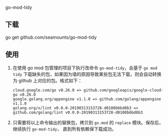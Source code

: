 go-mod-tidy

## 下载
go get github.com/seamounts/go-mod-tidy

## 使用
1. 在使用 go mod 包管理的项目下执行改命令 `go-mod-tidy`，会基于 `go mod tidy` 下载缺失的包，如果因为墙的原因导致某些包无法下载，则会自动转换为 github 上对应的包。格式如下：
    ```shell
    cloud.google.com/go v0.26.0 => github.com/googleapis/google-cloud-go v0.26.0
    google.golang.org/appengine v1.1.0 => github.com/golang/appengine v1.1.0
    golang.org/x/lint v0.0.0-20190313153728-d0100b6bd8b3 => github.com/golang/lint v0.0.0-20190313153728-d0100b6bd8b3
    ```

2. 只需要将以上命令输出的替换包，拷贝到 `go.mod` 的 `replace` 模块。保存后，继续执行 `go-mod-tidy`， 直到所有依赖保下载成功。